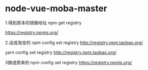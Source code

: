 # node-vue-moba-master

1.得到原本的镜像地址
npm get registry 

https://registry.npmjs.org/

2.设成淘宝的
npm config set registry http://registry.npm.taobao.org/

yarn config set registry http://registry.npm.taobao.org/

3换成原来的
npm config set registry https://registry.npmjs.org/
